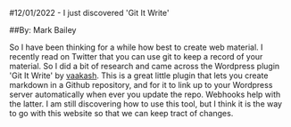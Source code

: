 #12/01/2022 - I just discovered 'Git It Write'

##By: Mark Bailey

So I have been thinking for a while how best to create web material. I recently read on Twitter that you can use git to keep a record of your material. So I did a bit of research and came across the Wordpress plugin 'Git It Write' by <a href="https://profiles.wordpress.org/Vaakash/">vaakash</a>. This is a great little plugin that lets you create markdown in a Github repository, and for it to link up to your Wordpress server automatically when ever you update the repo. Webhooks help with the latter. I am still discovering how to use this tool, but I think it is the way to go with this website so that we can keep tract of changes.